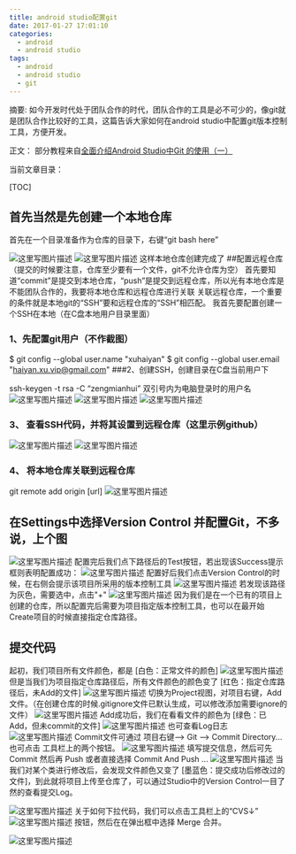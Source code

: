 ```yaml
---
title: android studio配置git
date: 2017-01-27 17:01:10
categories:
  - android
  - android studio
tags:
  - android
  - android studio
  - git
---
```


摘要:
	如今开发时代处于团队合作的时代，团队合作的工具是必不可少的，像git就是团队合作比较好的工具，这篇告诉大家如何在android studio中配置git版本控制工具，方便开发。
<!-- more -->
正文：
部分教程来自[全面介绍Android Studio中Git 的使用（一）](http://blog.csdn.net/gao_chun/article/details/49817229/)

当前文章目录：

[TOC]
## 首先当然是先创建一个本地仓库
首先在一个目录准备作为仓库的目录下，右键“git bash here”
 
 ![这里写图片描述](http://img.blog.csdn.net/20170123012152124?watermark/2/text/aHR0cDovL2Jsb2cuY3Nkbi5uZXQvYTEyNzQ2MjQ5OTQ=/font/5a6L5L2T/fontsize/400/fill/I0JBQkFCMA==/dissolve/70/gravity/SouthEast)
 ![这里写图片描述](http://img.blog.csdn.net/20170123012239765?watermark/2/text/aHR0cDovL2Jsb2cuY3Nkbi5uZXQvYTEyNzQ2MjQ5OTQ=/font/5a6L5L2T/fontsize/400/fill/I0JBQkFCMA==/dissolve/70/gravity/SouthEast)
这样本地仓库创建完成了
##配置远程仓库（提交的时候要注意，仓库至少要有一个文件，git不允许仓库为空）
首先要知道“commit”是提交到本地仓库，“push”是提交到远程仓库，所以光有本地仓库是不能团队合作的，我要将本地仓库和远程仓库进行关联
关联远程仓库，一个重要的条件就是本地git的“SSH”要和远程仓库的“SSH”相匹配。
我首先要配置创建一个SSH在本地（在C盘本地用户目录里面）
### 1、先配置git用户（不作截图）
$ git config --global user.name "xuhaiyan"
$ git config --global user.email "haiyan.xu.vip@gmail.com"
###2、创建SSH，创建目录在C盘当前用户下

ssh-keygen -t rsa -C “zengmianhui”
双引号内为电脑登录时的用户名
 ![这里写图片描述](http://img.blog.csdn.net/20170123012354325?watermark/2/text/aHR0cDovL2Jsb2cuY3Nkbi5uZXQvYTEyNzQ2MjQ5OTQ=/font/5a6L5L2T/fontsize/400/fill/I0JBQkFCMA==/dissolve/70/gravity/SouthEast) 
 ![这里写图片描述](http://img.blog.csdn.net/20170123014626433?watermark/2/text/aHR0cDovL2Jsb2cuY3Nkbi5uZXQvYTEyNzQ2MjQ5OTQ=/font/5a6L5L2T/fontsize/400/fill/I0JBQkFCMA==/dissolve/70/gravity/SouthEast)
![这里写图片描述](http://img.blog.csdn.net/20170123012425579?watermark/2/text/aHR0cDovL2Jsb2cuY3Nkbi5uZXQvYTEyNzQ2MjQ5OTQ=/font/5a6L5L2T/fontsize/400/fill/I0JBQkFCMA==/dissolve/70/gravity/SouthEast)
### 3、	查看SSH代码，并将其设置到远程仓库（这里示例github）
 ![这里写图片描述](http://img.blog.csdn.net/20170123012436748?watermark/2/text/aHR0cDovL2Jsb2cuY3Nkbi5uZXQvYTEyNzQ2MjQ5OTQ=/font/5a6L5L2T/fontsize/400/fill/I0JBQkFCMA==/dissolve/70/gravity/SouthEast)
 ![这里写图片描述](http://img.blog.csdn.net/20170123012528858?watermark/2/text/aHR0cDovL2Jsb2cuY3Nkbi5uZXQvYTEyNzQ2MjQ5OTQ=/font/5a6L5L2T/fontsize/400/fill/I0JBQkFCMA==/dissolve/70/gravity/SouthEast)
 
### 4、	将本地仓库关联到远程仓库
git remote add origin [url]
 ![这里写图片描述](http://img.blog.csdn.net/20170123012548454?watermark/2/text/aHR0cDovL2Jsb2cuY3Nkbi5uZXQvYTEyNzQ2MjQ5OTQ=/font/5a6L5L2T/fontsize/400/fill/I0JBQkFCMA==/dissolve/70/gravity/SouthEast)
## 在Settings中选择Version Control 并配置Git，不多说，上个图
 ![这里写图片描述](http://img.blog.csdn.net/20170123012559015?watermark/2/text/aHR0cDovL2Jsb2cuY3Nkbi5uZXQvYTEyNzQ2MjQ5OTQ=/font/5a6L5L2T/fontsize/400/fill/I0JBQkFCMA==/dissolve/70/gravity/SouthEast)
配置完后我们点下路径后的Test按钮，若出现该Success提示框则表明配置成功：
 ![这里写图片描述](http://img.blog.csdn.net/20170123012634579?watermark/2/text/aHR0cDovL2Jsb2cuY3Nkbi5uZXQvYTEyNzQ2MjQ5OTQ=/font/5a6L5L2T/fontsize/400/fill/I0JBQkFCMA==/dissolve/70/gravity/SouthEast)
配置好后我们点击Version Control的时候，在右侧会提示该项目所采用的版本控制工具
 ![这里写图片描述](http://img.blog.csdn.net/20170123012659220?watermark/2/text/aHR0cDovL2Jsb2cuY3Nkbi5uZXQvYTEyNzQ2MjQ5OTQ=/font/5a6L5L2T/fontsize/400/fill/I0JBQkFCMA==/dissolve/70/gravity/SouthEast)
若发现该路径为灰色，需要选中，点击"+"
 ![这里写图片描述](http://img.blog.csdn.net/20170123012731236?watermark/2/text/aHR0cDovL2Jsb2cuY3Nkbi5uZXQvYTEyNzQ2MjQ5OTQ=/font/5a6L5L2T/fontsize/400/fill/I0JBQkFCMA==/dissolve/70/gravity/SouthEast)
因为我们是在一个已有的项目上创建的仓库，所以配置完后需要为项目指定版本控制工具，也可以在最开始Create项目的时候直接指定仓库路径。

## 提交代码
起初，我们项目所有文件颜色，都是 [白色：正常文件的颜色]
 ![这里写图片描述](http://img.blog.csdn.net/20170123012757502?watermark/2/text/aHR0cDovL2Jsb2cuY3Nkbi5uZXQvYTEyNzQ2MjQ5OTQ=/font/5a6L5L2T/fontsize/400/fill/I0JBQkFCMA==/dissolve/70/gravity/SouthEast)
但是当我们为项目指定仓库路径后，所有文件颜色的颜色变了 [红色：指定仓库路径后，未Add的文件]
 ![这里写图片描述](http://img.blog.csdn.net/20170123012811659?watermark/2/text/aHR0cDovL2Jsb2cuY3Nkbi5uZXQvYTEyNzQ2MjQ5OTQ=/font/5a6L5L2T/fontsize/400/fill/I0JBQkFCMA==/dissolve/70/gravity/SouthEast)
切换为Project视图，对项目右键，Add文件。（在创建仓库的时候.gitignore文件已默认生成，可以修改添加需要ignore的文件）
 ![这里写图片描述](http://img.blog.csdn.net/20170123012834488?watermark/2/text/aHR0cDovL2Jsb2cuY3Nkbi5uZXQvYTEyNzQ2MjQ5OTQ=/font/5a6L5L2T/fontsize/400/fill/I0JBQkFCMA==/dissolve/70/gravity/SouthEast)
Add成功后，我们在看看文件的颜色为 [绿色：已Add，但未commit的文件]
 ![这里写图片描述](http://img.blog.csdn.net/20170123012855174?watermark/2/text/aHR0cDovL2Jsb2cuY3Nkbi5uZXQvYTEyNzQ2MjQ5OTQ=/font/5a6L5L2T/fontsize/400/fill/I0JBQkFCMA==/dissolve/70/gravity/SouthEast)
也可查看Log日志
 ![这里写图片描述](http://img.blog.csdn.net/20170123012920552?watermark/2/text/aHR0cDovL2Jsb2cuY3Nkbi5uZXQvYTEyNzQ2MjQ5OTQ=/font/5a6L5L2T/fontsize/400/fill/I0JBQkFCMA==/dissolve/70/gravity/SouthEast)
Commit文件可通过 项目右键--> Git --> Commit Directory...  也可点击 工具栏上的两个按钮。
 ![这里写图片描述](http://img.blog.csdn.net/20170123012947721?watermark/2/text/aHR0cDovL2Jsb2cuY3Nkbi5uZXQvYTEyNzQ2MjQ5OTQ=/font/5a6L5L2T/fontsize/400/fill/I0JBQkFCMA==/dissolve/70/gravity/SouthEast)
填写提交信息，然后可先Commit 然后再 Push 或者直接选择 Commit And Push ...
 ![这里写图片描述](http://img.blog.csdn.net/20170123013016053?watermark/2/text/aHR0cDovL2Jsb2cuY3Nkbi5uZXQvYTEyNzQ2MjQ5OTQ=/font/5a6L5L2T/fontsize/400/fill/I0JBQkFCMA==/dissolve/70/gravity/SouthEast)
当我们对某个类进行修改后，会发现文件颜色又变了 [墨蓝色：提交成功后修改过的文件]，到此就将项目上传至仓库了，可以通过Studio中的Version Control一目了然的查看提交Log。

 ![这里写图片描述](http://img.blog.csdn.net/20170123013030897?watermark/2/text/aHR0cDovL2Jsb2cuY3Nkbi5uZXQvYTEyNzQ2MjQ5OTQ=/font/5a6L5L2T/fontsize/400/fill/I0JBQkFCMA==/dissolve/70/gravity/SouthEast)
关于如何下拉代码，我们可以点击工具栏上的“CVS↓”![这里写图片描述](http://img.blog.csdn.net/20170123013206754?watermark/2/text/aHR0cDovL2Jsb2cuY3Nkbi5uZXQvYTEyNzQ2MjQ5OTQ=/font/5a6L5L2T/fontsize/400/fill/I0JBQkFCMA==/dissolve/70/gravity/SouthEast) 按钮，然后在在弹出框中选择 Merge 合并。
 
![这里写图片描述](http://img.blog.csdn.net/20170123013226629?watermark/2/text/aHR0cDovL2Jsb2cuY3Nkbi5uZXQvYTEyNzQ2MjQ5OTQ=/font/5a6L5L2T/fontsize/400/fill/I0JBQkFCMA==/dissolve/70/gravity/SouthEast)